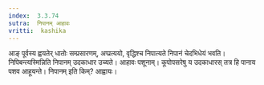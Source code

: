 ```yaml
---
index:  3.3.74
sutra:  निपानम् आहावः
vritti:  kashika 
---
```


आङ् पूर्वस्य ह्वयतेर् धातोः सम्प्रसारणम्, अप्प्रत्ययो, वृद्धिश्च निपात्यते निपानं चेदभिधेयं भवति। निपिबन्त्यस्मिन्निति निपानम् उदकाधार उच्यते। आहावः पशूनाम्। कूपोपसरेषु य उदकाधारस् तत्र हि पानाय पशव आहूयन्ते। निपानम् इति किम्? आह्वायः।

